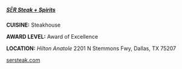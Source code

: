 ##### [S<span style="font-weight:500">Ē</span>R Steak + Spirits](//sersteak.com)
**CUISINE:** Steakhouse

**AWARD LEVEL:** Award of Excellence

**LOCATION:** *Hilton Anatole*
2201 N Stemmons Fwy, Dallas, TX 75207

[sersteak.com](//sersteak.com)
